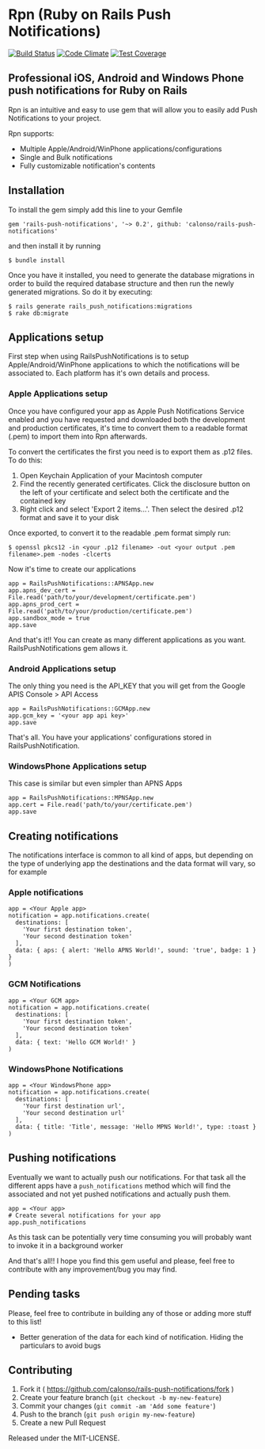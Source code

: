 # Rpn (Ruby on Rails Push Notifications)
[![Build Status](https://travis-ci.org/calonso/rails-push-notifications.svg)](https://travis-ci.org/calonso/rails-push-notifications) [![Code Climate](https://codeclimate.com/github/calonso/rails-push-notifications/badges/gpa.svg)](https://codeclimate.com/github/calonso/rails-push-notifications) [![Test Coverage](https://codeclimate.com/github/calonso/rails-push-notifications/badges/coverage.svg)](https://codeclimate.com/github/calonso/rails-push-notifications)
## Professional iOS, Android and Windows Phone push notifications for Ruby on Rails

Rpn is an intuitive and easy to use gem that will allow you to easily add Push Notifications to your project.

Rpn supports:

* Multiple Apple/Android/WinPhone applications/configurations
* Single and Bulk notifications
* Fully customizable notification's contents

## Installation
To install the gem simply add this line to your Gemfile

    gem 'rails-push-notifications', '~> 0.2', github: 'calonso/rails-push-notifications'

and then install it by running

    $ bundle install

Once you have it installed, you need to generate the database migrations in order to build the required database structure and then run the newly generated migrations. So do it by executing:

    $ rails generate rails_push_notifications:migrations
    $ rake db:migrate

## Applications setup

First step when using RailsPushNotifications is to setup Apple/Android/WinPhone applications to which the notifications will be associated to. Each platform has it's own details and process.

### Apple Applications setup

Once you have configured your app as Apple Push Notifications Service enabled and you have requested and downloaded both the development and production certificates, it's time to convert them to a readable format (.pem) to import them into Rpn afterwards.

To convert the certificates the first you need is to export them as .p12 files. To do this:

1. Open Keychain Application of your Macintosh computer
2. Find the recently generated certificates. Click the disclosure button on the left of your certificate and select both the certificate and the contained key
3. Right click and select 'Export 2 items...'. Then select the desired .p12 format and save it to your disk

Once exported, to convert it to the readable .pem format simply run:

    $ openssl pkcs12 -in <your .p12 filename> -out <your output .pem filename>.pem -nodes -clcerts

Now it's time to create our applications

    app = RailsPushNotifications::APNSApp.new
    app.apns_dev_cert = File.read('path/to/your/development/certificate.pem')
    app.apns_prod_cert = File.read('path/to/your/production/certificate.pem')
    app.sandbox_mode = true
    app.save

And that's it!! You can create as many different applications as you want. RailsPushNotifications gem allows it.

### Android Applications setup

The only thing you need is the API_KEY that you will get from the Google APIS Console > API Access

    app = RailsPushNotifications::GCMApp.new
    app.gcm_key = '<your app api key>'
    app.save

That's all. You have your applications' configurations stored in RailsPushNotification.

### WindowsPhone Applications setup

This case is similar but even simpler than APNS Apps

    app = RailsPushNotifications::MPNSApp.new
    app.cert = File.read('path/to/your/certificate.pem')
    app.save

## Creating notifications

The notifications interface is common to all kind of apps, but depending on the type of underlying app
the destinations and the data format will vary, so for example

### Apple notifications

    app = <Your Apple app>
    notification = app.notifications.create(
      destinations: [
        'Your first destination token',
        'Your second destination token'
      ],
      data: { aps: { alert: 'Hello APNS World!', sound: 'true', badge: 1 } }
    )

### GCM Notifications

    app = <Your GCM app>
    notification = app.notifications.create(
      destinations: [
        'Your first destination token',
        'Your second destination token'
      ],
      data: { text: 'Hello GCM World!' }
    )

### WindowsPhone Notifications

    app = <Your WindowsPhone app>
    notification = app.notifications.create(
      destinations: [
        'Your first destination url',
        'Your second destination url'
      ],
      data: { title: 'Title', message: 'Hello MPNS World!', type: :toast }
    )

## Pushing notifications

Eventually we want to actually push our notifications. For that task all the different apps
have a `push_notifications` method which will find the associated and not yet pushed notifications
and actually push them.

    app = <Your app>
    # Create several notifications for your app
    app.push_notifications

As this task can be potentially very time consuming you will probably want to invoke it in
a background worker

And that's all!! I hope you find this gem useful and please, feel free to contribute with
any improvement/bug you may find.

## Pending tasks

Please, feel free to contribute in building any of those or adding more stuff to this list!

* Better generation of the data for each kind of notification. Hiding the particulars
to avoid bugs

## Contributing

1. Fork it ( https://github.com/calonso/rails-push-notifications/fork )
2. Create your feature branch (`git checkout -b my-new-feature`)
3. Commit your changes (`git commit -am 'Add some feature'`)
4. Push to the branch (`git push origin my-new-feature`)
5. Create a new Pull Request

Released under the MIT-LICENSE.

